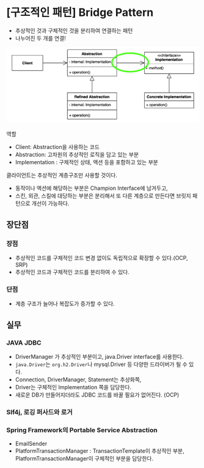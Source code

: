 # [구조적인 패턴] Bridge Pattern

- 추상적인 것과 구체적인 것을 분리하여 연결하는 패턴
- 나누어진 두 개를 연결!

![image](./pattern.png)

역할

- Client: Abstraction을 사용하는 코드
- Abstraction: 고차원의 추상적인 로직을 담고 있는 부분
- Implementation : 구제적인 상태, 액션 등을 포함하고 있는 부분

클라이언트는 추상적인 계층구조만 사용할 것이다.

- 동작이나 액션에 해당하는 부분은 Champion Interface에 남겨두고,
- 스킨, 외관, 스킬에 대당하는 부분은 분리해서 또 다른 계층으로 만든다면 브릿지 패턴으로 개선이 가능하다.

## 장단점

### 장점

- 추상적인 코드를 구체적인 코드 변경 없이도 독립적으로 확장할 수 있다.(OCP, SRP)
- 추상적인 코드과 구체적인 코드를 분리하여 수 있다.

### 단점

- 계층 구조가 늘어나 복잡도가 증가할 수 있다.

## 실무

### JAVA JDBC

- DriverManager 가 추상적인 부분이고, java.Driver interface를 사용한다.
- `java.Driver`는 `org.h2.Driver`나 mysql.Driver 등 다양한 드라이버가 될 수 있다.
- Connection, DriverManager, Statement는 추상화쪽,
- Driver는 구체적인 Implementation 쪽을 담당한다.
- 새로운 DB가 만들어지더라도 JDBC 코드를 바꿀 필요가 없어진다. (OCP)

### Slf4j, 로깅 퍼사드와 로거

### Spring Framework의 Portable Service Abstraction

- EmailSender
- PlatformTransactionManager : TransactionTemplate이 추상적인 부분, PlatformTransactionManager이 구체적인 부분을 담당한다.